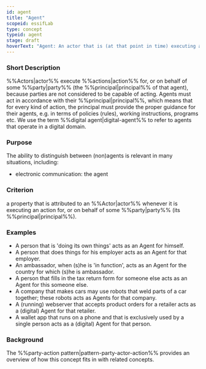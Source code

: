 ```yaml
---
id: agent
title: "Agent"
scopeid: essifLab
type: concept
typeid: agent
stage: draft
hoverText: "Agent: An actor that is (at that point in time) executing an action for, or on behalf of a Party (the Principal of that actor)."
---
```


### Short Description
%%Actors|actor%% execute %%actions|action%% for, or on behalf of some %%party|party%% (the %%principal|principal%% of that agent),
because parties are not considered to be capable of acting. Agents must act in accordance with their %%principal|principal%%, which means that for every kind of action, the principal must provide the proper guidance for their agents, e.g. in terms of policies (rules), working instructions, programs etc. We use the term %%digital agent|digital-agent%% to refer to agents that operate in a digital domain.

### Purpose
The ability to distinguish between (non)agents is relevant in many situations, including:
- electronic communication: the agent 

### Criterion
a property that is attributed to an %%Actor|actor%% whenever it is executing an action for, or on behalf of some %%party|party%% (its %%principal|principal%%).

### Examples

- A person that is 'doing its own things' acts as an Agent for himself.
- A person that does things for his employer acts as an Agent for that employer.
- An ambassador, when (s)he is 'in function', acts as an Agent for the country for which (s)he is ambassador.
- A person that fills in the tax return form for someone else acts as an Agent for this someone else.
- A company that makes cars may use robots that weld parts of a car together; these robots acts as Agents for that company.
- A (running) webserver that accepts product orders for a retailer acts as a (digital) Agent for that retailer.
- A wallet app that runs on a phone and that is exclusively used by a single person acts as a (digital) Agent for that person.

### Background
The %%party-action pattern|pattern-party-actor-action%% provides an overview of how this concept fits in with related concepts.

